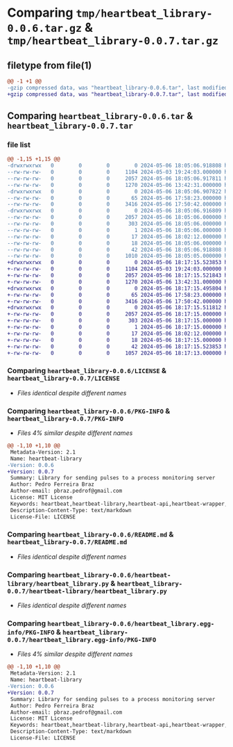 # Comparing `tmp/heartbeat_library-0.0.6.tar.gz` & `tmp/heartbeat_library-0.0.7.tar.gz`

## filetype from file(1)

```diff
@@ -1 +1 @@
-gzip compressed data, was "heartbeat_library-0.0.6.tar", last modified: Mon May  6 18:05:06 2024, max compression
+gzip compressed data, was "heartbeat_library-0.0.7.tar", last modified: Mon May  6 18:17:15 2024, max compression
```

## Comparing `heartbeat_library-0.0.6.tar` & `heartbeat_library-0.0.7.tar`

### file list

```diff
@@ -1,15 +1,15 @@
-drwxrwxrwx   0        0        0        0 2024-05-06 18:05:06.918808 heartbeat_library-0.0.6/
--rw-rw-rw-   0        0        0     1104 2024-05-03 19:24:03.000000 heartbeat_library-0.0.6/LICENSE
--rw-rw-rw-   0        0        0     2057 2024-05-06 18:05:06.917811 heartbeat_library-0.0.6/PKG-INFO
--rw-rw-rw-   0        0        0     1270 2024-05-06 13:42:31.000000 heartbeat_library-0.0.6/README.md
-drwxrwxrwx   0        0        0        0 2024-05-06 18:05:06.907822 heartbeat_library-0.0.6/heartbeat-library/
--rw-rw-rw-   0        0        0       65 2024-05-06 17:58:23.000000 heartbeat_library-0.0.6/heartbeat-library/__init__.py
--rw-rw-rw-   0        0        0     3416 2024-05-06 17:50:42.000000 heartbeat_library-0.0.6/heartbeat-library/heartbeat_library.py
-drwxrwxrwx   0        0        0        0 2024-05-06 18:05:06.916809 heartbeat_library-0.0.6/heartbeat_library.egg-info/
--rw-rw-rw-   0        0        0     2057 2024-05-06 18:05:06.000000 heartbeat_library-0.0.6/heartbeat_library.egg-info/PKG-INFO
--rw-rw-rw-   0        0        0      303 2024-05-06 18:05:06.000000 heartbeat_library-0.0.6/heartbeat_library.egg-info/SOURCES.txt
--rw-rw-rw-   0        0        0        1 2024-05-06 18:05:06.000000 heartbeat_library-0.0.6/heartbeat_library.egg-info/dependency_links.txt
--rw-rw-rw-   0        0        0       17 2024-05-06 18:02:12.000000 heartbeat_library-0.0.6/heartbeat_library.egg-info/requirements.txt
--rw-rw-rw-   0        0        0       18 2024-05-06 18:05:06.000000 heartbeat_library-0.0.6/heartbeat_library.egg-info/top_level.txt
--rw-rw-rw-   0        0        0       42 2024-05-06 18:05:06.918808 heartbeat_library-0.0.6/setup.cfg
--rw-rw-rw-   0        0        0     1010 2024-05-06 18:05:05.000000 heartbeat_library-0.0.6/setup.py
+drwxrwxrwx   0        0        0        0 2024-05-06 18:17:15.523853 heartbeat_library-0.0.7/
+-rw-rw-rw-   0        0        0     1104 2024-05-03 19:24:03.000000 heartbeat_library-0.0.7/LICENSE
+-rw-rw-rw-   0        0        0     2057 2024-05-06 18:17:15.521843 heartbeat_library-0.0.7/PKG-INFO
+-rw-rw-rw-   0        0        0     1270 2024-05-06 13:42:31.000000 heartbeat_library-0.0.7/README.md
+drwxrwxrwx   0        0        0        0 2024-05-06 18:17:15.495804 heartbeat_library-0.0.7/heartbeat-library/
+-rw-rw-rw-   0        0        0       65 2024-05-06 17:58:23.000000 heartbeat_library-0.0.7/heartbeat-library/__init__.py
+-rw-rw-rw-   0        0        0     3416 2024-05-06 17:50:42.000000 heartbeat_library-0.0.7/heartbeat-library/heartbeat_library.py
+drwxrwxrwx   0        0        0        0 2024-05-06 18:17:15.511812 heartbeat_library-0.0.7/heartbeat_library.egg-info/
+-rw-rw-rw-   0        0        0     2057 2024-05-06 18:17:15.000000 heartbeat_library-0.0.7/heartbeat_library.egg-info/PKG-INFO
+-rw-rw-rw-   0        0        0      303 2024-05-06 18:17:15.000000 heartbeat_library-0.0.7/heartbeat_library.egg-info/SOURCES.txt
+-rw-rw-rw-   0        0        0        1 2024-05-06 18:17:15.000000 heartbeat_library-0.0.7/heartbeat_library.egg-info/dependency_links.txt
+-rw-rw-rw-   0        0        0       17 2024-05-06 18:02:12.000000 heartbeat_library-0.0.7/heartbeat_library.egg-info/requirements.txt
+-rw-rw-rw-   0        0        0       18 2024-05-06 18:17:15.000000 heartbeat_library-0.0.7/heartbeat_library.egg-info/top_level.txt
+-rw-rw-rw-   0        0        0       42 2024-05-06 18:17:15.523853 heartbeat_library-0.0.7/setup.cfg
+-rw-rw-rw-   0        0        0     1057 2024-05-06 18:17:13.000000 heartbeat_library-0.0.7/setup.py
```

### Comparing `heartbeat_library-0.0.6/LICENSE` & `heartbeat_library-0.0.7/LICENSE`

 * *Files identical despite different names*

### Comparing `heartbeat_library-0.0.6/PKG-INFO` & `heartbeat_library-0.0.7/PKG-INFO`

 * *Files 4% similar despite different names*

```diff
@@ -1,10 +1,10 @@
 Metadata-Version: 2.1
 Name: heartbeat-library
-Version: 0.0.6
+Version: 0.0.7
 Summary: Library for sending pulses to a process monitoring server
 Author: Pedro Ferreira Braz
 Author-email: pbraz.pedrof@gmail.com
 License: MIT License
 Keywords: heartbeat,heartbeat-library,heartbeat-api,heartbeat-wrapper,heartbeat-python,heartbeat-python-wrapper,heartbeat-python-api,heartbeat-python-wrapper-api,heartbeat-python-api-wrapper,multithreading,threading,requests,python-requests,python-threading,python-multithreading,python-heartbeat,python-heartbeat-api,python-heartbeat-wrapper,python-heartbeat-python,python-heartbeat-python-wrapper,python-heartbeat-python-api,python-heartbeat-python-wrapper-api,python-heartbeat-python-api-wrapper
 Description-Content-Type: text/markdown
 License-File: LICENSE
```

### Comparing `heartbeat_library-0.0.6/README.md` & `heartbeat_library-0.0.7/README.md`

 * *Files identical despite different names*

### Comparing `heartbeat_library-0.0.6/heartbeat-library/heartbeat_library.py` & `heartbeat_library-0.0.7/heartbeat-library/heartbeat_library.py`

 * *Files identical despite different names*

### Comparing `heartbeat_library-0.0.6/heartbeat_library.egg-info/PKG-INFO` & `heartbeat_library-0.0.7/heartbeat_library.egg-info/PKG-INFO`

 * *Files 4% similar despite different names*

```diff
@@ -1,10 +1,10 @@
 Metadata-Version: 2.1
 Name: heartbeat-library
-Version: 0.0.6
+Version: 0.0.7
 Summary: Library for sending pulses to a process monitoring server
 Author: Pedro Ferreira Braz
 Author-email: pbraz.pedrof@gmail.com
 License: MIT License
 Keywords: heartbeat,heartbeat-library,heartbeat-api,heartbeat-wrapper,heartbeat-python,heartbeat-python-wrapper,heartbeat-python-api,heartbeat-python-wrapper-api,heartbeat-python-api-wrapper,multithreading,threading,requests,python-requests,python-threading,python-multithreading,python-heartbeat,python-heartbeat-api,python-heartbeat-wrapper,python-heartbeat-python,python-heartbeat-python-wrapper,python-heartbeat-python-api,python-heartbeat-python-wrapper-api,python-heartbeat-python-api-wrapper
 Description-Content-Type: text/markdown
 License-File: LICENSE
```

